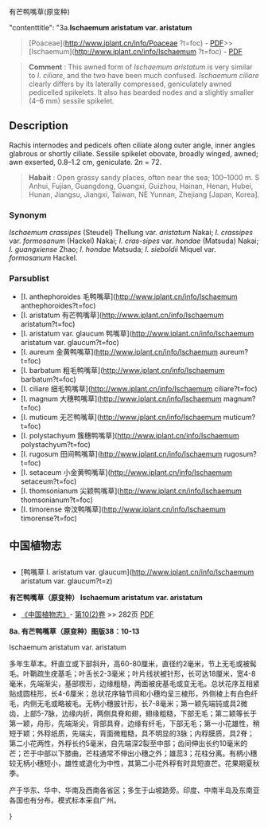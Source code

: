 有芒鸭嘴草(原变种)

 

  "contenttitle": "3a.**Ischaemum aristatum var. aristatum**

> [Poaceae](http://www.iplant.cn/info/Poaceae ?t=foc) - [PDF](http://iplant.cn/foc/pdf/Poaceae.pdf)>>[Ischaemum](http://www.iplant.cn/info/Ischaemum ?t=foc) - [PDF](http://www.iplant.cn/foc/pdf/Ischaemum.pdf)

> **Comment** : 
> This awned form of *Ischaemum aristatum* is very similar to *I. ciliare*, and the two have been much confused. *Ischaemum ciliare* clearly differs by its laterally compressed, geniculately awned pedicelled spikelets. It also has bearded nodes and a slightly smaller (4–6 mm) sessile spikelet.

## Description

Rachis internodes and pedicels often ciliate along outer angle, inner angles glabrous or shortly ciliate. Sessile spikelet obovate, broadly winged, awned; awn exserted, 0.8–1.2 cm, geniculate. 2*n* = 72.

> **Habait** : 
> Open grassy sandy places, often near the sea; 100–1000 m. S Anhui, Fujian, Guangdong, Guangxi, Guizhou, Hainan, Henan, Hubei, Hunan, Jiangsu, Jiangxi, Taiwan, NE Yunnan, Zhejiang [Japan, Korea].

### Synonym
*Ischaemum crassipes* (Steudel) Thellung var. *aristatum* Nakai; *I. crassipes* var. *formosanum* (Hackel) Nakai; *I. cras-sipes* var. *hondae* (Matsuda) Nakai; *I. guangxiense* Zhao; *I. hondae* Matsuda; *I. sieboldii* Miquel var. *formosanum* Hackel.

### Parsublist

* [I.  anthephoroides  毛鸭嘴草](http://www.iplant.cn/info/Ischaemum anthephoroides?t=foc)
* [I.  aristatum  有芒鸭嘴草](http://www.iplant.cn/info/Ischaemum aristatum?t=foc)
* [I.  aristatum var. glaucum  鸭嘴草](http://www.iplant.cn/info/Ischaemum aristatum var. glaucum?t=foc)
* [I.  aureum  金黄鸭嘴草](http://www.iplant.cn/info/Ischaemum aureum?t=foc)
* [I.  barbatum  粗毛鸭嘴草](http://www.iplant.cn/info/Ischaemum barbatum?t=foc)
* [I.  ciliare  细毛鸭嘴草](http://www.iplant.cn/info/Ischaemum ciliare?t=foc)
* [I.  magnum  大穗鸭嘴草](http://www.iplant.cn/info/Ischaemum magnum?t=foc)
* [I.  muticum  无芒鸭嘴草](http://www.iplant.cn/info/Ischaemum muticum?t=foc)
* [I.  polystachyum  簇穗鸭嘴草](http://www.iplant.cn/info/Ischaemum polystachyum?t=foc)
* [I.  rugosum  田间鸭嘴草](http://www.iplant.cn/info/Ischaemum rugosum?t=foc)
* [I.  setaceum  小金黄鸭嘴草](http://www.iplant.cn/info/Ischaemum setaceum?t=foc)
* [I.  thomsonianum  尖颖鸭嘴草](http://www.iplant.cn/info/Ischaemum thomsonianum?t=foc)
* [I.  timorense  帝汶鸭嘴草](http://www.iplant.cn/info/Ischaemum timorense?t=foc)

## 中国植物志

## 
* [鸭嘴草  I.  aristatum var. glaucum](http://www.iplant.cn/info/Ischaemum aristatum var. glaucum?t=z)

**有芒鸭嘴草（原变种） Ischaemum aristatum var. aristatum**

* [《中国植物志》](http://www.iplant.cn/frps)- [第10(2)卷](http://www.iplant.cn/frps/vol/10(2)) >> 282页 [PDF](http://www.iplant.cn/frps/pdf/10(2)/282.pdf)

**8a. 有芒鸭嘴草（原变种）图版38：10-13**

Ischaemum aristatum var. aristatum

多年生草本。秆直立或下部斜升，高60-80厘米，直径约2毫米，节上无毛或被髯毛。叶鞘疏生疣基毛；叶舌长2-3毫米；叶片线状被针形，长可达18厘米，宽4-8毫米，先端渐尖，基部楔形，边缘粗糙，两面被疣基毛或变无毛。总状花序互相紧贴成圆柱形，长4-6厘米；总状花序轴节间和小穗均呈三棱形，外侧棱上有白色纤毛，内侧无毛或略被毛。无柄小穗披针形，长7-8毫米；第一颖先端钝或具2微齿，上部5-7脉，边缘内折，两侧具脊和翅，翅缘粗糙，下部无毛；第二颖等长于第一颖，舟形，先端渐尖，背部具脊，边缘有纤毛，下部无毛；第一小花雄性，稍短于颖；外稃纸质，先端尖，背面微粗糙，具不明显的3脉；内稃膜质，具2脊；第二小花两性，外稃长约5毫米，自先端深2裂至中部；齿间伸出长约10毫米的芒；芒于中部以下膝曲，芒柱通常不伸出小穗之外；雄蕊3；花柱分离。有柄小穗较无柄小穗短小，雄性或退化为中性，其第二小花外稃有时具短直芒。花果期夏秋季。

产于华东、华中、华南及西南各省区；多生于山坡路旁。印度、中南半岛及东南亚各国也有分布。模式标本采自广州。

}